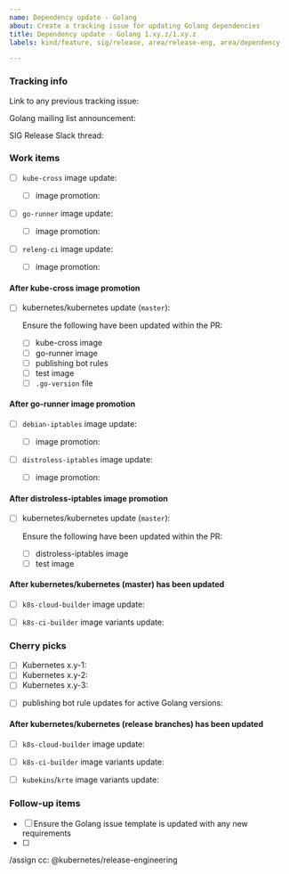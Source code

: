 ```yaml
---
name: Dependency update - Golang
about: Create a tracking issue for updating Golang dependencies
title: Dependency update - Golang 1.xy.z/1.xy.z
labels: kind/feature, sig/release, area/release-eng, area/dependency

---
```

<!--
Please only use this template if you are a Release Manager updating
Golang dependencies.
-->

### Tracking info

<!-- Search query: https://github.com/kubernetes/release/issues?q=is%3Aissue+Dependency+update+-+Golang -->
<!-- Example: https://github.com/kubernetes/release/issues/2694 -->
Link to any previous tracking issue: 

<!-- golang-announce mailing list: https://groups.google.com/g/golang-announce -->
Golang mailing list announcement: 

SIG Release Slack thread: 

### Work items

<!-- Example: https://github.com/kubernetes/release/pull/2696 -->
- [ ] `kube-cross` image update: 

  <!-- Example: https://github.com/kubernetes/k8s.io/pull/4312 -->
  - [ ] image promotion: 

<!-- Example: https://github.com/kubernetes/release/pull/2696 -->
- [ ] `go-runner` image update: 

  <!-- Example: https://github.com/kubernetes/k8s.io/pull/4313 -->
  - [ ] image promotion: 

<!-- Example: https://github.com/kubernetes/release/pull/2696 -->
- [ ] `releng-ci` image update: 

  <!-- Example: https://github.com/kubernetes/k8s.io/pull/4314 -->
  - [ ] image promotion: 

#### After kube-cross image promotion

<!-- Example: https://github.com/kubernetes/kubernetes/pull/112900 -->
- [ ] kubernetes/kubernetes update (`master`): 

  Ensure the following have been updated within the PR:

  - [ ] kube-cross image
  - [ ] go-runner image
  - [ ] publishing bot rules
  - [ ] test image
  - [ ] `.go-version` file

#### After go-runner image promotion

<!-- Example: https://github.com/kubernetes/release/pull/2920 -->
- [ ] `debian-iptables` image update: 

  <!-- Example: https://github.com/kubernetes/k8s.io/pull/3597 -->
  - [ ] image promotion: 

<!-- Example: https://github.com/kubernetes/release/pull/2920 -->
- [ ] `distroless-iptables` image update: 

  <!-- Example: https://github.com/kubernetes/k8s.io/pull/4263 -->
  - [ ] image promotion: 

#### After distroless-iptables image promotion

<!-- Example: https://github.com/kubernetes/kubernetes/pull/112892 -->
- [ ] kubernetes/kubernetes update (`master`): 

  Ensure the following have been updated within the PR:

  - [ ] distroless-iptables image
  - [ ] test image

#### After kubernetes/kubernetes (master) has been updated

<!-- Example: https://github.com/kubernetes/release/pull/2699 -->
- [ ] `k8s-cloud-builder` image update: 

<!-- Example: https://github.com/kubernetes/release/pull/2699 -->
- [ ] `k8s-ci-builder` image variants update: 

### Cherry picks

<!--
Depending on the Golang release type, this section may not be required.

General rule of thumb:
Only cherry pick Golang patch releases to branches that have the same Golang
minor release version.

Concrete example:
At the time of this template's creation, go1.15.5 was just merged on our
primary development branch and the following Golang versions were active on
in-support kubernetes/kubernetes release branches:
- `master`: go1.15.5
- `release-1.19`: go1.15.2
- `release-1.18`: go1.13.15
- `release-1.17`: go1.13.15

In this case, we would only cherry pick the go1.15.5 to the `release-1.19`
branch, since it is the only other branch with a go1.15 minor version on it.
-->

- [ ] Kubernetes x.y-1: 
- [ ] Kubernetes x.y-2: 
- [ ] Kubernetes x.y-3: 

<!--
  If the Golang version of the active development branch (`master`) is newer than
any of the Golang versions on _active_ release branches, then the current
Golang versions for all release branches need to be updated within publishing
bot rules.
  Concrete example:
  - `master` was just updated from go1.16.6 to go1.16.7
  - cherry picks were issued to the 1.22 and 1.21 branches
  - `release-1.20` was also updated from go1.15.14 to go1.15.15
  - these changes were cherry picked to the 1.19 branch

  In this case, because we updated the default go version on `master` to
go1.16.7, there's no action required for staging repositories using go1.16.
  However, for staging repository branches using go1.15, the `master` branch's
publishing bot rules need to be updated to learn about the Golang update that
happened for the 1.20 and 1.19 Kubernetes release branches.
  PR: https://github.com/kubernetes/kubernetes/pull/104226
-->
- [ ] publishing bot rule updates for active Golang versions: 


#### After kubernetes/kubernetes (release branches) has been updated

<!-- Example: https://github.com/kubernetes/release/pull/2699 -->
- [ ] `k8s-cloud-builder` image update: 

<!-- Example: https://github.com/kubernetes/release/pull/2699 -->
- [ ] `k8s-ci-builder` image variants update: 

<!-- Example: https://github.com/kubernetes/test-infra/pull/27712 -->
- [ ] `kubekins`/`krte` image variants update: 

### Follow-up items

<!--
Use this section to list out process improvements or items that need to be
addressed before the next Golang update.
-->

- [ ] Ensure the Golang issue template is updated with any new requirements
- [ ] <Any other follow up items>

/assign
cc: @kubernetes/release-engineering
